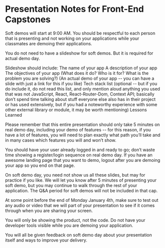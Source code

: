 # Presentation Notes for Front-End Capstones

Soft demos will start at 9:00 AM. You should be respectful to each person that is presenting and not working on your applications while your classmates are demoing their applications.

You do not need to have a slideshow for soft demos. But it is required for actual demo day.

Slideshow should include:
The name of your app
A description of your app
The objectives of your app (What does it do? Who is it for? What is the problem you are solving?)
(An actual demo of your app -- you can have a slide with just a link for this if you like)
Tech stack list (optional -- but if you do include it, do not read this list, and only mention aloud anything you used that was not JavaScript, React, React-Router-Dom, Context API; basically don’t spend time talking about stuff everyone else also has in their project or has used extensively, but if you had a noteworthy experience with some other external library or module, it may be worth mentioning)
Lessons Learned

Please remember that this entire presentation should only take 5 minutes on real demo day, including your demo of features -- for this reason, if you have a lot of features, you will need to plan exactly what path you’ll take and in many cases which features you will and won’t show.

You should have your user already logged in and ready to go; don’t waste time showing a register/login sequence on real demo day. If you have an awesome landing page that you want to demo, logout after you are demoing your app so you end on that page.

On soft demo day, you need not show us all these slides, but may for practice if you like.
We will let you know after 5 minutes of presenting your soft demo, but you may continue to walk through the rest of your application. The Q&A period for soft demos will not be included in that cap.

At some point before the end of Monday January 4th, make sure to test out any audio or video that we will part of your presentation to see if it comes through when you are sharing your screen.

You will only be showing the product, not the code. Do not have your developer tools visible while you are demoing your application.

You will all be given feedback on soft demo day about your presentation itself and ways to improve your delivery.
